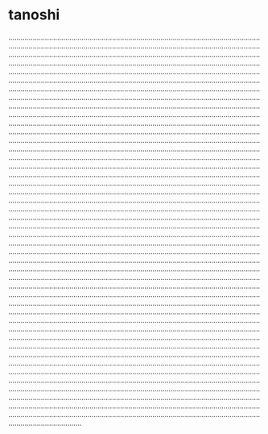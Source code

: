 # tanoshi
................................................................................................................................................................................................................................................................................................................................................................................................................................................................................................................................................................................................................................................................................................................................................................................................................................................................................................................................................................................................................................................................................................................................................................................................................................................................................................................................................................................................................................................................................................................................................................................................................................................................................................................................................................................................................................................................................................................................................................................................................................................................................................................................................................................................................................................................................................................................................................................................................................................................................................................................................................................................................................................................................................................................................................................................................................................................................................................................................................................................................................................................................................................................................................................................................................................................................................................................................................................................................................................................................................................................................................................................................................................................................................................................................................................................................................................................................................................................................................................................................................................................................................................................................................................................................................................................................................................................................................................................................................................................................................................................................................................................................................................................................................................................................................................................................................................................................................................................................................................................................................................................................................................................................................................................................................................................................................................................................................................................................................................................................................................................................................................................................................................................................................................................................................................................................................................